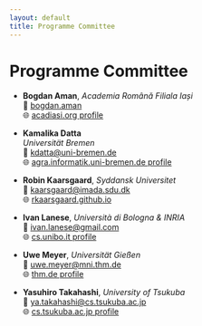 ```yaml
---
layout: default
title: Programme Committee
---
```


# Programme Committee

- **Bogdan Aman**, _Academia Română Filiala Iași_  
  📧 [bogdan.aman](mailto:bogdan.aman)  
  🌐 [acadiasi.org profile](https://acadiasi.org/cercetatori/aman-bogdan/)

- **Kamalika Datta**  
  _Universität Bremen_  
  📧 kdatta@uni-bremen.de  
  🌐 [agra.informatik.uni-bremen.de profile](https://agra.informatik.uni-bremen.de/team_me.php?id=80&lang=en)

- **Robin Kaarsgaard**, _Syddansk Universitet_  
  📧 [kaarsgaard@imada.sdu.dk](mailto:kaarsgaard@imada.sdu.dk)  
  🌐 [rkaarsgaard.github.io](https://rkaarsgaard.github.io)

- **Ivan Lanese**, _Università di Bologna & INRIA_  
  📧 [ivan.lanese@gmail.com](mailto:ivan.lanese@gmail.com)  
  🌐 [cs.unibo.it profile](https://www.cs.unibo.it/~lanese/)

- **Uwe Meyer**, _Universität Gießen_  
  📧 [uwe.meyer@mni.thm.de](mailto:uwe.meyer@mni.thm.de)  
  🌐 [thm.de profile](https://www.thm.de/mni/uwe-meyer)

- **Yasuhiro Takahashi**, _University of Tsukuba_  
  📧 [ya.takahashi@cs.tsukuba.ac.jp](mailto:ya.takahashi@cs.tsukuba.ac.jp)  
  🌐 [cs.tsukuba.ac.jp profile](https://www.cs.tsukuba.ac.jp/~ya.takahashi/index-e.html)



